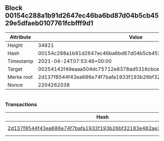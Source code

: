 ## Block 00154c288a1b91d2647ec46ba6bd87d04b5cb4529e5dfaeb0107761fcbfff9d1

Attribute | Value
--- | ---
Height | 34821
Hash | 00154c288a1b91d2647ec46ba6bd87d04b5cb4529e5dfaeb0107761fcbfff9d1
Timestamp | 2021-04-24T07:53:46+00:00
Target | 00254142f49eaaa504dc75712e8378ad5316cbcead634704b3734b6271167cc4
Merke root | 2d137f8544f43ea686e74f7bafa1933f193b26bf32183e482ae33489808b02cd
Nonce | 2204262038

```

```

### Transactions

Hash | Amount
--- | ---
[2d137f8544f43ea686e74f7bafa1933f193b26bf32183e482ae33489808b02cd](2d137f8544f43ea686e74f7bafa1933f193b26bf32183e482ae33489808b02cd.md) | 10.00000000 SKEPTI 
